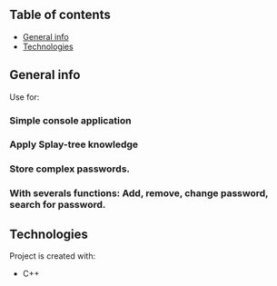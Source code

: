 ## Table of contents
* [General info](#general-info)
* [Technologies](#technologies)

## General info
Use for:
### Simple console application
### Apply Splay-tree knowledge
### Store complex passwords.
### With severals functions: Add, remove, change password, search for password.
## Technologies
Project is created with:
* C++
